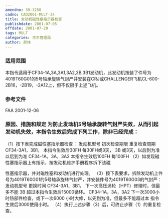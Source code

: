 ```yaml
---
amendno: 39-3258
cadno: CAD2001-MULT-34
title: 发动机磁性塞指示器检查
publishdate: 2001-07-05
effdate: 2001-07-20
tags: MULT
categories: 华东管理局
author: 郝炜
---
```


### 适用范围 
本指令适用于CF34-1A,3A,3A1,3A2,3B,3B1发动机，此发动机按装了件号为4019T60G01的5号轴承旋转气封严并安装在CRJ或CHALLENGER飞机CL-600-2B16，-2B19，-2A12上，但不仅限于上述飞机。

### 参考文件
FAA 2001-12-06           

### 原因、措施和规定 为防止发动机5号轴承旋转气封严失效，从而引起发动机失效，本指令生效后完成下列工作，除非已经完成： 
（1）按下表完成磁性塞指示器检查： 
    发动机型号  初次检查期限 重复检查周期    
CF34-3A1，3B1， 本指令生效后30FH  每30FH或3天， 3B 或3天，以后到为准 以后到为准 CF34-1A，3A，3A2 本指令生效后100FH  每100FH 
（2）如发现磁性塞指示器上有指示，按发动机维护手册程序拆下该磁
       
性塞指示器，并对磁性塞和发动机进行处理。 
（3）按下表要求，拆除发动机上件号为4019T60G01的5号轴承旋转气封严，并安装件号为4019T60G03的气封严： 
    发动机型号  	更换时间 
CF34-3A1，3B1， 下一次高压涡轮（HPT）修理时，但最多不能 3B 超过本指令生效后15000循环。 CF34-1A，3A，3A2 下一次3000小时热部件检查，或下一次6000 
小时大修，以先到为准，但最多不能超过本 指令生效后3000使用小时。 
（4）执行上述步骤（3）后，可终止步骤（1）的重复检查。 
